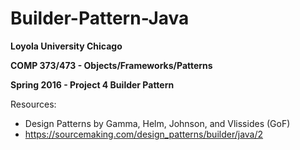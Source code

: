 # Builder-Pattern-Java

**Loyola University Chicago**

**COMP 373/473 - Objects/Frameworks/Patterns**

**Spring 2016 - Project 4 Builder Pattern**

Resources:

- Design Patterns by Gamma, Helm, Johnson, and Vlissides (GoF)
- https://sourcemaking.com/design_patterns/builder/java/2
